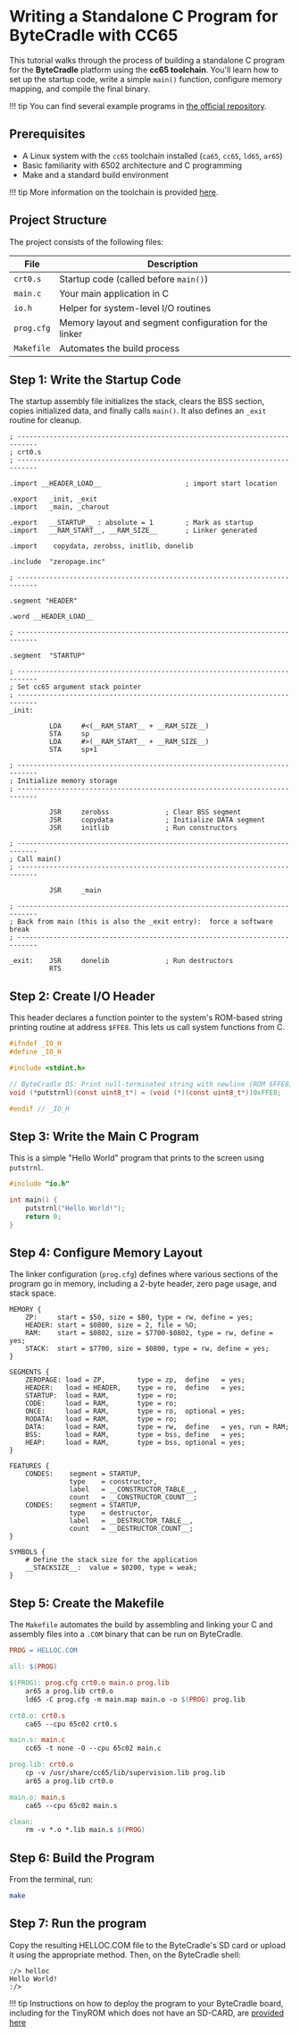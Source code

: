 # Writing a Standalone C Program for ByteCradle with CC65

This tutorial walks through the process of building a standalone C program for
the **ByteCradle** platform using the **cc65 toolchain**. You'll learn how to
set up the startup code, write a simple `main()` function, configure memory
mapping, and compile the final binary.

!!! tip
    You can find several example programs in [the official repository](https://github.com/ifilot/bytecradle-6502/tree/master/programs).

## Prerequisites

- A Linux system with the `cc65` toolchain installed (`ca65`, `cc65`, `ld65`, `ar65`)
- Basic familiarity with 6502 architecture and C programming
- Make and a standard build environment

!!! tip
    More information on the toolchain is provided [here](../software/building-programs.md#toolchain).

## Project Structure

The project consists of the following files:

| File        | Description |
|-------------|-------------|
| `crt0.s`    | Startup code (called before `main()`) |
| `main.c`    | Your main application in C |
| `io.h`      | Helper for system-level I/O routines |
| `prog.cfg`  | Memory layout and segment configuration for the linker |
| `Makefile`  | Automates the build process |

## Step 1: Write the Startup Code

The startup assembly file initializes the stack, clears the BSS section, copies initialized data, and finally calls `main()`. It also defines an `_exit` routine for cleanup.

```
; ---------------------------------------------------------------------------
; crt0.s
; ---------------------------------------------------------------------------

.import __HEADER_LOAD__                     ; import start location

.export   _init, _exit
.import   _main, _charout

.export   __STARTUP__ : absolute = 1        ; Mark as startup
.import   __RAM_START__, __RAM_SIZE__       ; Linker generated

.import    copydata, zerobss, initlib, donelib

.include  "zeropage.inc"

; ---------------------------------------------------------------------------

.segment "HEADER"

.word __HEADER_LOAD__

; ---------------------------------------------------------------------------

.segment  "STARTUP"

; ---------------------------------------------------------------------------
; Set cc65 argument stack pointer
; ---------------------------------------------------------------------------
_init:

          LDA     #<(__RAM_START__ + __RAM_SIZE__)
          STA     sp
          LDA     #>(__RAM_START__ + __RAM_SIZE__)
          STA     sp+1

; ---------------------------------------------------------------------------
; Initialize memory storage
; ---------------------------------------------------------------------------

          JSR     zerobss              ; Clear BSS segment
          JSR     copydata             ; Initialize DATA segment
          JSR     initlib              ; Run constructors

; ---------------------------------------------------------------------------
; Call main()
; ---------------------------------------------------------------------------

          JSR     _main

; ---------------------------------------------------------------------------
; Back from main (this is also the _exit entry):  force a software break
; ---------------------------------------------------------------------------

_exit:    JSR     donelib              ; Run destructors
          RTS
```

## Step 2: Create I/O Header

This header declares a function pointer to the system's ROM-based string printing routine at address `$FFE8`. This lets us call system functions from C.

```c
#ifndef _IO_H
#define _IO_H

#include <stdint.h>

// ByteCradle OS: Print null-terminated string with newline (ROM $FFE8)
void (*putstrnl)(const uint8_t*) = (void (*)(const uint8_t*))0xFFE8;

#endif // _IO_H
```

## Step 3: Write the Main C Program

This is a simple "Hello World" program that prints to the screen using `putstrnl`.

```c
#include "io.h"

int main() {
    putstrnl("Hello World!");
    return 0;
}
```

## Step 4: Configure Memory Layout

The linker configuration (`prog.cfg`) defines where various sections of the program go in memory, including a 2-byte header, zero page usage, and stack space.

```
MEMORY {
    ZP:     start = $50, size = $B0, type = rw, define = yes;
    HEADER: start = $0800, size = 2, file = %O;
    RAM:    start = $0802, size = $7700-$0802, type = rw, define = yes;
    STACK:  start = $7700, size = $0800, type = rw, define = yes;
}

SEGMENTS {
    ZEROPAGE: load = ZP,        type = zp,  define   = yes;
    HEADER:   load = HEADER,    type = ro,  define   = yes;
    STARTUP:  load = RAM,       type = ro;
    CODE:     load = RAM,       type = ro;
    ONCE:     load = RAM,       type = ro,  optional = yes;
    RODATA:   load = RAM,       type = ro;
    DATA:     load = RAM,       type = rw,  define   = yes, run = RAM;
    BSS:      load = RAM,       type = bss, define   = yes;
    HEAP:     load = RAM,       type = bss, optional = yes;
}

FEATURES {
    CONDES:    segment = STARTUP,
               type    = constructor,
               label   = __CONSTRUCTOR_TABLE__,
               count   = __CONSTRUCTOR_COUNT__;
    CONDES:    segment = STARTUP,
               type    = destructor,
               label   = __DESTRUCTOR_TABLE__,
               count   = __DESTRUCTOR_COUNT__;
}

SYMBOLS {
    # Define the stack size for the application
    __STACKSIZE__:  value = $0200, type = weak;
}
```

## Step 5: Create the Makefile

The `Makefile` automates the build by assembling and linking your C and assembly
files into a `.COM` binary that can be run on ByteCradle.

```makefile
PROG = HELLOC.COM

all: $(PROG)

$(PROG): prog.cfg crt0.o main.o prog.lib
	ar65 a prog.lib crt0.o
	ld65 -C prog.cfg -m main.map main.o -o $(PROG) prog.lib

crt0.o: crt0.s
	ca65 --cpu 65c02 crt0.s

main.s: main.c
	cc65 -t none -O --cpu 65c02 main.c

prog.lib: crt0.o
	cp -v /usr/share/cc65/lib/supervision.lib prog.lib 
	ar65 a prog.lib crt0.o

main.o: main.s
	ca65 --cpu 65c02 main.s

clean:
	rm -v *.o *.lib main.s $(PROG)
```

## Step 6: Build the Program

From the terminal, run:

```bash
make
```


## Step 7: Run the program

Copy the resulting HELLOC.COM file to the ByteCradle's SD card or upload it
using the appropriate method. Then, on the ByteCradle shell:

```
:/> helloc
Hello World!
:/>
```

!!! tip 
    Instructions on how to deploy the program to your ByteCradle board,
    including for the TinyROM which does not have an SD-CARD, are [provided
    here](../software/building-programs.md/#bytecradle-os)

